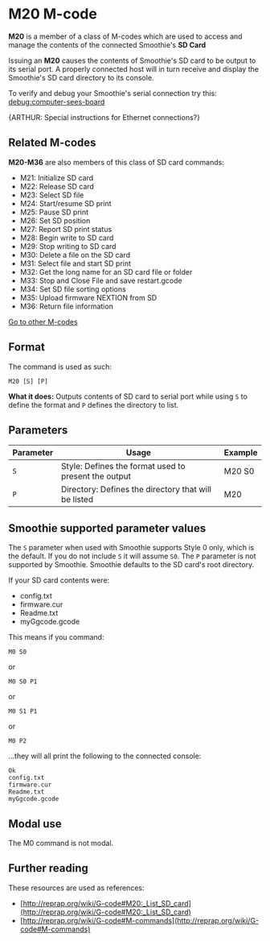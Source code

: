 
# M20 M-code

**M20** is a member of a class of M-codes which are used to access and manage the contents of the connected Smoothie's **SD Card**

Issuing an **M20** causes the contents of Smoothie's SD card to be output to its serial port.
A properly connected host will in turn receive and display the Smoothie's SD card directory to its console.

To verify and debug your Smoothie's serial connection try this: [debug:computer-sees-board](http://smoothieware.org/debug:computer-sees-board.md)

{ARTHUR: Special instructions for Ethernet connections?}

## Related M-codes 
**M20-M36** are also members of this class of SD card commands:
- M21: Initialize SD card
- M22: Release SD card
- M23: Select SD file
- M24: Start/resume SD print
- M25: Pause SD print
- M26: Set SD position
- M27: Report SD print status
- M28: Begin write to SD card
- M29: Stop writing to SD card
- M30: Delete a file on the SD card
- M31: Select file and start SD print
- M32: Get the long name for an SD card file or folder
- M33: Stop and Close File and save restart.gcode
- M34: Set SD file sorting options
- M35: Upload firmware NEXTION from SD
- M36: Return file information

[Go to other M-codes](supported-g-codes)

## Format

The command is used as such:

```
M20 [S] [P]
```

**What it does:** Outputs contents of SD card to serial port while using `S` to define the format and `P` defines the directory to list.

## Parameters

| Parameter | Usage | Example |
| --------- | ----- | ------- |
| `S` | Style: Defines the format used to present the output | M20 S0 |
| `P` | Directory: Defines the directory that will be listed | M20 |

## Smoothie supported parameter values

The `S` parameter when used with Smoothie supports Style 0 only, which is the default. If you do not include `S` it will assume `S0`.
The `P` parameter is not supported by Smoothie. Smoothie defaults to the SD card's root directory.

If your SD card contents were:
- config.txt
- firmware.cur
- Readme.txt
- myGgcode.gcode

This means if you command:

```
M0 S0
```
or
```
M0 S0 P1
```
or
```
M0 S1 P1
```
or
```
M0 P2
```

...they will all print the following to the connected console:
```
Ok
config.txt
firmware.cur
Readme.txt
myGgcode.gcode
```

## Modal use

The M0 command is not modal.

## Further reading

These resources are used as references:
- [http://reprap.org/wiki/G-code#M20:_List_SD_card](http://reprap.org/wiki/G-code#M20:_List_SD_card)
- [http://reprap.org/wiki/G-code#M-commands](http://reprap.org/wiki/G-code#M-commands)
